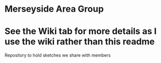 # Merseyside Area Group

# See the Wiki tab for more details as I use the wiki rather than this readme

 Repository to hold sketches we share with members
